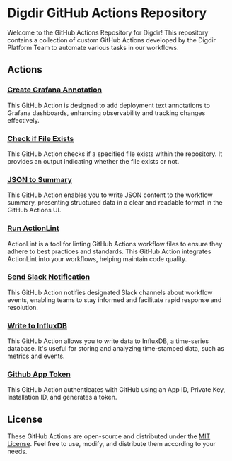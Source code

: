 # Digdir GitHub Actions Repository

Welcome to the GitHub Actions Repository for Digdir!
This repository contains a collection of custom GitHub Actions developed by the Digdir Platform Team to automate various tasks in our workflows.

## Actions

### [Create Grafana Annotation](./create-grafana-annotation/README.md)

This GitHub Action is designed to add deployment text annotations to Grafana dashboards, enhancing observability and tracking changes effectively.

### [Check if File Exists](./file-exists/README.md)

This GitHub Action checks if a specified file exists within the repository. It provides an output indicating whether the file exists or not.

### [JSON to Summary](./json-to-summary/README.md)

This GitHub Action enables you to write JSON content to the workflow summary, presenting structured data in a clear and readable format in the GitHub Actions UI.

### [Run ActionLint](./run-actionlint/README.md)

ActionLint is a tool for linting GitHub Actions workflow files to ensure they adhere to best practices and standards. This GitHub Action integrates ActionLint into your workflows, helping maintain code quality.

### [Send Slack Notification](./send-slack-notification/README.md)

This GitHub Action notifies designated Slack channels about workflow events, enabling teams to stay informed and facilitate rapid response and resolution.

### [Write to InfluxDB](./write-to-influxdb/README.md)

This GitHub Action allows you to write data to InfluxDB, a time-series database. It's useful for storing and analyzing time-stamped data, such as metrics and events.

### [Github App Token](./github-app-token/README.md)

This GitHub Action authenticates with GitHub using an App ID, Private Key, Installation ID, and generates a token.

## License

These GitHub Actions are open-source and distributed under the [MIT License](LICENSE). Feel free to use, modify, and distribute them according to your needs.
